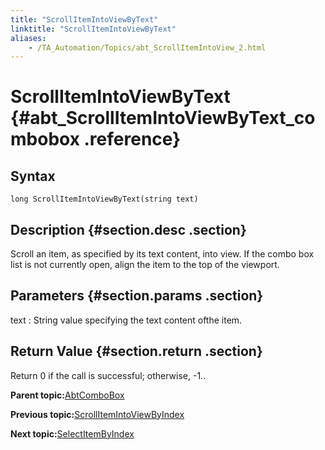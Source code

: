 ```yaml
--- 
title: "ScrollItemIntoViewByText"
linktitle: "ScrollItemIntoViewByText"
aliases: 
    - /TA_Automation/Topics/abt_ScrollItemIntoView_2.html
---
```

# ScrollItemIntoViewByText {#abt_ScrollItemIntoViewByText_combobox .reference}

## Syntax

`long ScrollItemIntoViewByText(string text)`

## Description {#section.desc .section}

Scroll an item, as specified by its text content, into view. If the combo box list is not currently open, align the item to the top of the viewport.

## Parameters {#section.params .section}

text
:   String value specifying the text content ofthe item.

## Return Value {#section.return .section}

Return 0 if the call is successful; otherwise, -1..

**Parent topic:**[AbtComboBox](../../TA_Automation/Topics/abt_AbtComboBox.html)

**Previous topic:**[ScrollItemIntoViewByIndex](../../TA_Automation/Topics/abt_ScrollItemIntoView_1.html)

**Next topic:**[SelectItemByIndex](../../TA_Automation/Topics/abt_SelectItemByIndex.html)

